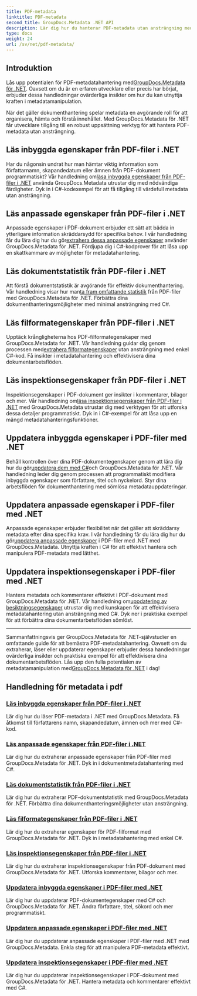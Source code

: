 ```yaml
---
title: PDF-metadata
linktitle: PDF-metadata
second_title: GroupDocs.Metadata .NET API
description: Lär dig hur du hanterar PDF-metadata utan ansträngning med GroupDocs.Metadata för .NET-självstudier. Få tillgång till inbyggda och anpassade egenskaper med C#-kod.
type: docs
weight: 24
url: /sv/net/pdf-metadata/
---
```

## Introduktion

 Lås upp potentialen för PDF-metadatahantering med[GroupDocs.Metadata för .NET](https://www.groupdocs.com/products/metadata/net). Oavsett om du är en erfaren utvecklare eller precis har börjat, erbjuder dessa handledningar ovärderliga insikter om hur du kan utnyttja kraften i metadatamanipulation.

När det gäller dokumenthantering spelar metadata en avgörande roll för att organisera, hämta och förstå innehållet. Med GroupDocs.Metadata för .NET får utvecklare tillgång till en robust uppsättning verktyg för att hantera PDF-metadata utan ansträngning.

## Läs inbyggda egenskaper från PDF-filer i .NET

 Har du någonsin undrat hur man hämtar viktig information som författarnamn, skapandedatum eller ämnen från PDF-dokument programmatiskt? Vår handledning om[läsa inbyggda egenskaper från PDF-filer i .NET](./read-built-in-properties-pdfs/) använda GroupDocs.Metadata utrustar dig med nödvändiga färdigheter. Dyk in i C#-kodexempel för att få tillgång till värdefull metadata utan ansträngning.


## Läs anpassade egenskaper från PDF-filer i .NET

 Anpassade egenskaper i PDF-dokument erbjuder ett sätt att bädda in ytterligare information skräddarsydd för specifika behov. I vår handledning får du lära dig hur du gör[extrahera dessa anpassade egenskaper](./read-custom-properties-pdfs/) använder GroupDocs.Metadata för .NET. Fördjupa dig i C#-kodprover för att låsa upp en skattkammare av möjligheter för metadatahantering.


## Läs dokumentstatistik från PDF-filer i .NET

 Att förstå dokumentstatistik är avgörande för effektiv dokumenthantering. Vår handledning visar hur man[ta fram omfattande statistik](./read-document-statistics-pdfs/) från PDF-filer med GroupDocs.Metadata för .NET. Förbättra dina dokumenthanteringsmöjligheter med minimal ansträngning med C#.

## Läs filformategenskaper från PDF-filer i .NET

Upptäck krångligheterna hos PDF-filformategenskaper med GroupDocs.Metadata for .NET. Vår handledning guidar dig genom processen med[extrahera filformategenskaper](./read-file-format-properties-pdfs/) utan ansträngning med enkel C#-kod. Få insikter i metadatahantering och effektivisera dina dokumentarbetsflöden.

## Läs inspektionsegenskaper från PDF-filer i .NET

 Inspektionsegenskaper i PDF-dokument ger insikter i kommentarer, bilagor och mer. Vår handledning om[läsa inspektionsegenskaper från PDF-filer i .NET](./read-inspection-properties-pdfs/) med GroupDocs.Metadata utrustar dig med verktygen för att utforska dessa detaljer programmatiskt. Dyk in i C#-exempel för att låsa upp en mängd metadatahanteringsfunktioner.

## Uppdatera inbyggda egenskaper i PDF-filer med .NET

 Behåll kontrollen över dina PDF-dokumentegenskaper genom att lära dig hur du gör[uppdatera dem med C#](./update-built-in-properties-pdfs/)och GroupDocs.Metadata för .NET. Vår handledning leder dig genom processen att programmatiskt modifiera inbyggda egenskaper som författare, titel och nyckelord. Styr dina arbetsflöden för dokumenthantering med sömlösa metadatauppdateringar.

## Uppdatera anpassade egenskaper i PDF-filer med .NET

 Anpassade egenskaper erbjuder flexibilitet när det gäller att skräddarsy metadata efter dina specifika krav. I vår handledning får du lära dig hur du gör[uppdatera anpassade egenskaper](./update-custom-properties-pdfs/) i PDF-filer med .NET med GroupDocs.Metadata. Utnyttja kraften i C# för att effektivt hantera och manipulera PDF-metadata med lätthet.

## Uppdatera inspektionsegenskaper i PDF-filer med .NET

 Hantera metadata och kommentarer effektivt i PDF-dokument med GroupDocs.Metadata för .NET. Vår handledning om[uppdatering av besiktningsegenskaper](./update-inspection-properties-pdfs/) utrustar dig med kunskapen för att effektivisera metadatahantering utan ansträngning med C#. Dyk ner i praktiska exempel för att förbättra dina dokumentarbetsflöden sömlöst.

----

Sammanfattningsvis ger GroupDocs.Metadata för .NET-självstudier en omfattande guide för att bemästra PDF-metadatahantering. Oavsett om du extraherar, läser eller uppdaterar egenskaper erbjuder dessa handledningar ovärderliga insikter och praktiska exempel för att effektivisera dina dokumentarbetsflöden. Lås upp den fulla potentialen av metadatamanipulation med[GroupDocs.Metadata för .NET](https://www.groupdocs.com/products/metadata/net) i dag!
## Handledning för metadata i pdf
### [Läs inbyggda egenskaper från PDF-filer i .NET](./read-built-in-properties-pdfs/)
Lär dig hur du läser PDF-metadata i .NET med GroupDocs.Metadata. Få åtkomst till författarens namn, skapandedatum, ämnen och mer med C#-kod.
### [Läs anpassade egenskaper från PDF-filer i .NET](./read-custom-properties-pdfs/)
Lär dig hur du extraherar anpassade egenskaper från PDF-filer med GroupDocs.Metadata för .NET. Dyk in i dokumentmetadatahantering med C#.
### [Läs dokumentstatistik från PDF-filer i .NET](./read-document-statistics-pdfs/)
Lär dig hur du extraherar PDF-dokumentstatistik med GroupDocs.Metadata för .NET. Förbättra dina dokumenthanteringsmöjligheter utan ansträngning.
### [Läs filformategenskaper från PDF-filer i .NET](./read-file-format-properties-pdfs/)
Lär dig hur du extraherar egenskaper för PDF-filformat med GroupDocs.Metadata för .NET. Dyk in i metadatahantering med enkel C#.
### [Läs inspektionsegenskaper från PDF-filer i .NET](./read-inspection-properties-pdfs/)
Lär dig hur du extraherar inspektionsegenskaper från PDF-dokument med GroupDocs.Metadata för .NET. Utforska kommentarer, bilagor och mer.
### [Uppdatera inbyggda egenskaper i PDF-filer med .NET](./update-built-in-properties-pdfs/)
Lär dig hur du uppdaterar PDF-dokumentegenskaper med C# och GroupDocs.Metadata för .NET. Ändra författare, titel, sökord och mer programmatiskt.
### [Uppdatera anpassade egenskaper i PDF-filer med .NET](./update-custom-properties-pdfs/)
Lär dig hur du uppdaterar anpassade egenskaper i PDF-filer med .NET med GroupDocs.Metadata. Enkla steg för att manipulera PDF-metadata effektivt.
### [Uppdatera inspektionsegenskaper i PDF-filer med .NET](./update-inspection-properties-pdfs/)
Lär dig hur du uppdaterar inspektionsegenskaper i PDF-dokument med GroupDocs.Metadata för .NET. Hantera metadata och kommentarer effektivt med C#.